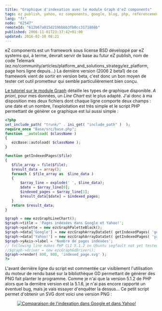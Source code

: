 ```yaml
---
title: "Graphique d'indexation avec le module Graph d'eZ components"
tags: ez publish, yahoo, ez components, google, blog, php, référencement
lang: "fr"
node: "62547"
remoteId: "612b67a015d219bbbb3fb0cc3171868b"
published: 2006-11-01T23:37:42+01:00
updated: 2016-02-10 08:21
---
```


eZ components est
un framework sous license BSD développé par eZ systems qui, à terme, devrait
servir de base au futur eZ publish, nom de code
Telemark (ez.no/community/articles/platform_and_solutions_strategy/ez_platform,
page hors ligne depuis…)
La dernière version (2006 2 beta1) de ce framework vient de sortir en version
beta, c'est donc un bon
moyen de tester cet outil prometteur qui semble particulièrement bien conçu.

[Le tutoriel sur le module
Graph](http://ezcomponents.org/docs/tutorials/Graph)
détaille les types de graphique disponible. *A priori*, pour mes données, un
*Line Chart* est le plus adapté. J'ai donc à ma disposition mes deux fichiers
dont chaque ligne comporte deux champs : une date et un nombre, l'exploitation
est très simple et le script PHP permettant de génèrer ce graphique est lui
aussi simple :

 ``` php
<?php
set_include_path( "trunk/" . ini_get( "include_path" )  );
require_once "Base/src/base.php";
function __autoload( $className )
{
    ezcBase::autoload( $className );
}

function getIndexedPages($file)
{
    $file_array = file($file);
    $result_data = array();
    foreach ( $file_array as  $line_data )
    {
        $array_line = explode(' ', $line_data);
        $date = $array_line[0];
        $indexed_pages = $array_line[1];
        $result_data[$date] = $indexed_pages;
    }
    return $result_data;
}

$graph = new ezcGraphLineChart();
$graph->title = 'Pages indexées dans Google et Yahoo!';
$graph->palette = new ezcGraphPaletteBlack();
$graph->data['Google'] = new ezcGraphArrayDataSet( getIndexedPages( 'google_count.dat' ));
$graph->data['Yahoo!'] = new ezcGraphArrayDataSet( getIndexedPages( 'yahoo_count.dat' ));
$graph->yAxis->label = 'Nombre de pages indexées';
// following line makes PHP CLI 5.1.2 on Ubuntu segfault not yet tested with 5.1.6
//$graph->driver = new ezcGraphGdDriver();
$graph->render( 800, 800, 'indexed_page.svg' );
?>
```

L'avant dernière ligne du script est commentée car visiblement l'utilisation du
moteur de rendu basé sur la bibliothèque GD permettant de génèrer des PNG fait
planter le programme. Comme je n'ai que la version 5.1.2 de PHP alors que la
dernière version est la 5.1.6, je n'ai pas encore rapporté un éventuel bug, mais
je vais essayer d'enquêter la dessus… Ce petit script permet d'obtenir un SVG
dont voici une version PNG&nbsp;:

<figure class="object-center"><a href="/images/comparaison-de-l-indexation-dans-google-et-dans-yahoo.png"><img loading="lazy" src="/images//comparaison-de-l-indexation-dans-google-et-dans-yahoo.png" alt="Comparaison de l'indexation dans Google et dans Yahoo!">
</a></figure>
